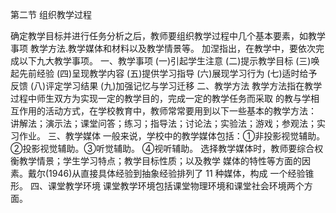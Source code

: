 第二节 组织教学过程


确定教学目标并进行任务分析之后，教师要组织教学过程中几个基本要素，如教学事项
教学方法.教学媒体和材料以及教学情景等。
加涅指出，在教学中，要依次完成以下九大教学事项。
一、教学事项
(一)引起学生注意
(二)提示教学目标
(三)唤起先前经验
(四)呈现教学内容
(五)提供学习指导
(六)展现学习行为
(七)适时给予反馈
(八)评定学习结果
(九)加强记忆与学习迁移
二、教学方法
教学方法指在教学过程中师生双方为实现一定的教学目的，完成一定的教学任务而采取
的教与学相互作用的活动方式，在学校教育中，教师常常要用到以下一些基本的教学方法：
讲解法；演示法；课堂问答；练习；指导法；讨论法；实验法；游戏；参观法；实习作业。
三、教学媒体
一般来说，学校中的教学媒体包括：①非投影视觉辅助。②投影视觉辅助。③听觉辅助。
④视听辅助。
选择教学媒体时，教师要综合权衡教学情景；学生学习特点；教学目标性质；以及教学
媒体的特性等方面的因素。戴尔(1946)从直接具体经验到抽象经验排列了 11 种媒体，构成
一个经验锥形。
四、课堂教学环境
课堂教学环境包括课堂物理环境和课堂社会环境两个方面。
